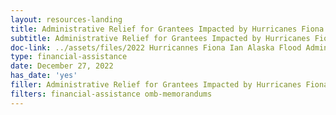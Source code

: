 ```yaml
---
layout: resources-landing
title: Administrative Relief for Grantees Impacted by Hurricanes Fiona & Ian and the Alaska Flood & Landslide
subtitle: Administrative Relief for Grantees Impacted by Hurricanes Fiona & Ian and the Alaska Flood & Landslide
doc-link: ../assets/files/2022 Hurricannes Fiona Ian Alaska Flood Admin Relief signed.pdf
type: financial-assistance
date: December 27, 2022
has_date: 'yes'
filler: Administrative Relief for Grantees Impacted by Hurricanes Fiona & Ian and the Alaska Flood & Landslide
filters: financial-assistance omb-memorandums
---
```

